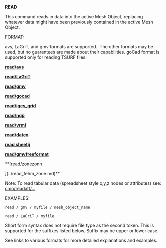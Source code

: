  **READ**

  This command reads in data into the active Mesh Object, replacing
  whatever data might have been previously contained in the active
  Mesh Object.

 FORMAT:

  avs, LaGriT, and gmv formats are supported.  The other formats may
  be used, but no guarantees are made about their capabilities. goCad
  format is supported only for reading TSURF files.

 
  **[read/avs](../read_avs.md)**

  **[read/LaGriT](../read_lagrit.md)**

  **[read/gmv](../read_gmv.md)**

  **[read/gocad](../read_gocad.md)**

  **[read/iges\_grid](../read_iges_grid.md)**

  **[read/ngp](../read_ngp.md)**

  **[read/vrml](../read_vrml.md)**

  **[read/datex](../read_datex.md)**

  **[read sheetij](../read_sheetij.md)**

  **[read/gmvfreeformat](../read_freeformat.md)**

  **[read/zonezonn

  ](../read_fehm_zone.md)**
 
  Note: To read tabular data (spreadsheet style x,y,z nodes or
  attributes) see: [cmo/readatt/...](cmo/cmo_readatt.md)

 EXAMPLES:

    read / gmv / myfile / mesh_object_name
    
    read / LaGriT / myfile
  
  Short form syntax does not require file type as the second token.
  This is supported for the suffixes listed below. Suffix may be upper
  or lower case.
  
  See links to various formats for more detailed explanations and
  examples.
